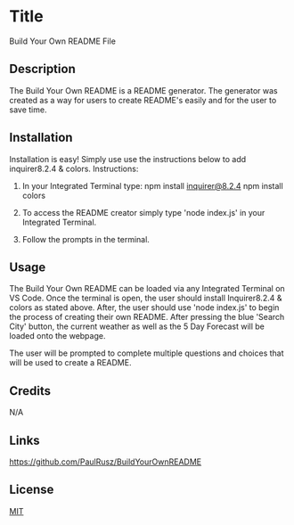 # Title

Build Your Own README File

## Description

The Build Your Own README is a README generator.  The generator was created as a way for users to create README's easily and for the user to save time.

## Installation

Installation is easy! Simply use use the instructions below to add inquirer8.2.4 & colors.
Instructions:
1. In your Integrated Terminal type:
  npm install inquirer@8.2.4
  npm install colors

2. To access the README creator simply type 'node index.js' in your Integrated Terminal.

3. Follow the prompts in the terminal.


## Usage

The Build Your Own README can be loaded via any Integrated Terminal on VS Code. Once the terminal is open, the user should install Inquirer8.2.4 & colors as stated above. After, the user should use 'node index.js' to begin the process of creating their own README.
After pressing the blue 'Search City' button, the current weather as well as the 5 Day Forecast will be loaded onto the webpage.

The user will be prompted to complete multiple questions and choices that will be used to create a README.


## Credits

N/A

## Links

https://github.com/PaulRusz/BuildYourOwnREADME



## License

[MIT](https://choosealicense.com/licenses/mit/)

